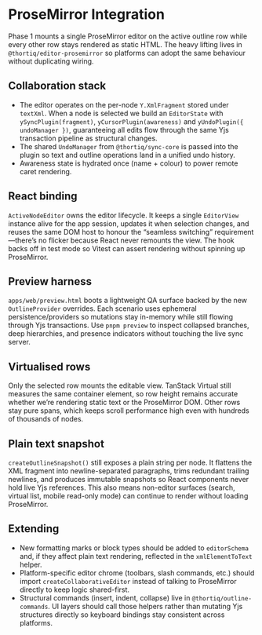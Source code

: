 # ProseMirror Integration

Phase 1 mounts a single ProseMirror editor on the active outline row while every other row stays
rendered as static HTML. The heavy lifting lives in `@thortiq/editor-prosemirror` so platforms can
adopt the same behaviour without duplicating wiring.

## Collaboration stack

- The editor operates on the per-node `Y.XmlFragment` stored under `textXml`. When a node is
  selected we build an `EditorState` with `ySyncPlugin(fragment)`, `yCursorPlugin(awareness)` and
  `yUndoPlugin({ undoManager })`, guaranteeing all edits flow through the same Yjs transaction
  pipeline as structural changes.
- The shared `UndoManager` from `@thortiq/sync-core` is passed into the plugin so text and outline
  operations land in a unified undo history.
- Awareness state is hydrated once (name + colour) to power remote caret rendering.

## React binding

`ActiveNodeEditor` owns the editor lifecycle. It keeps a single `EditorView` instance alive for the
app session, updates it when selection changes, and reuses the same DOM host to honour the
“seamless switching” requirement—there’s no flicker because React never remounts the view. The hook
backs off in test mode so Vitest can assert rendering without spinning up ProseMirror.

## Preview harness

`apps/web/preview.html` boots a lightweight QA surface backed by the new `OutlineProvider` overrides.
Each scenario uses ephemeral persistence/providers so mutations stay in-memory while still flowing
through Yjs transactions. Use `pnpm preview` to inspect collapsed branches, deep hierarchies, and
presence indicators without touching the live sync server.

## Virtualised rows

Only the selected row mounts the editable view. TanStack Virtual still measures the same container
element, so row height remains accurate whether we’re rendering static text or the ProseMirror DOM.
Other rows stay pure spans, which keeps scroll performance high even with hundreds of thousands of
nodes.

## Plain text snapshot

`createOutlineSnapshot()` still exposes a plain string per node. It flattens the XML fragment into
newline-separated paragraphs, trims redundant trailing newlines, and produces immutable snapshots so
React components never hold live Yjs references. This also means non-editor surfaces (search,
virtual list, mobile read-only mode) can continue to render without loading ProseMirror.

## Extending

- New formatting marks or block types should be added to `editorSchema` and, if they affect plain
  text rendering, reflected in the `xmlElementToText` helper.
- Platform-specific editor chrome (toolbars, slash commands, etc.) should import
  `createCollaborativeEditor` instead of talking to ProseMirror directly to keep logic shared-first.
- Structural commands (insert, indent, collapse) live in `@thortiq/outline-commands`. UI layers
  should call those helpers rather than mutating Yjs structures directly so keyboard bindings stay
  consistent across platforms.
